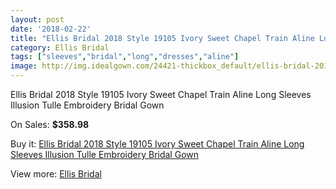 ```yaml
---
layout: post
date: '2018-02-22'
title: "Ellis Bridal 2018 Style 19105 Ivory Sweet Chapel Train Aline Long Sleeves Illusion Tulle Embroidery Bridal Gown"
category: Ellis Bridal
tags: ["sleeves","bridal","long","dresses","aline"]
image: http://img.idealgown.com/24421-thickbox_default/ellis-bridal-2018-style-19105-ivory-sweet-chapel-train-aline-long-sleeves-illusion-tulle-embroidery-bridal-gown.jpg
---
```

Ellis Bridal 2018 Style 19105 Ivory Sweet Chapel Train Aline Long Sleeves Illusion Tulle Embroidery Bridal Gown

On Sales: **$358.98**
<a href="https://www.idealgown.com/en/ellis-bridal/9628-ellis-bridal-2018-style-19105-ivory-sweet-chapel-train-aline-long-sleeves-illusion-tulle-embroidery-bridal-gown.html"><amp-img layout="responsive" width="600" height="600" src="//img.idealgown.com/24421-thickbox_default/ellis-bridal-2018-style-19105-ivory-sweet-chapel-train-aline-long-sleeves-illusion-tulle-embroidery-bridal-gown.jpg" alt="Ellis Bridal 2018 Style 19105 Ivory Sweet Chapel Train Aline Long Sleeves Illusion Tulle Embroidery Bridal Gown 0" /></a>
<a href="https://www.idealgown.com/en/ellis-bridal/9628-ellis-bridal-2018-style-19105-ivory-sweet-chapel-train-aline-long-sleeves-illusion-tulle-embroidery-bridal-gown.html"><amp-img layout="responsive" width="600" height="600" src="//img.idealgown.com/24424-thickbox_default/ellis-bridal-2018-style-19105-ivory-sweet-chapel-train-aline-long-sleeves-illusion-tulle-embroidery-bridal-gown.jpg" alt="Ellis Bridal 2018 Style 19105 Ivory Sweet Chapel Train Aline Long Sleeves Illusion Tulle Embroidery Bridal Gown 1" /></a>
<a href="https://www.idealgown.com/en/ellis-bridal/9628-ellis-bridal-2018-style-19105-ivory-sweet-chapel-train-aline-long-sleeves-illusion-tulle-embroidery-bridal-gown.html"><amp-img layout="responsive" width="600" height="600" src="//img.idealgown.com/24423-thickbox_default/ellis-bridal-2018-style-19105-ivory-sweet-chapel-train-aline-long-sleeves-illusion-tulle-embroidery-bridal-gown.jpg" alt="Ellis Bridal 2018 Style 19105 Ivory Sweet Chapel Train Aline Long Sleeves Illusion Tulle Embroidery Bridal Gown 2" /></a>
<a href="https://www.idealgown.com/en/ellis-bridal/9628-ellis-bridal-2018-style-19105-ivory-sweet-chapel-train-aline-long-sleeves-illusion-tulle-embroidery-bridal-gown.html"><amp-img layout="responsive" width="600" height="600" src="//img.idealgown.com/24422-thickbox_default/ellis-bridal-2018-style-19105-ivory-sweet-chapel-train-aline-long-sleeves-illusion-tulle-embroidery-bridal-gown.jpg" alt="Ellis Bridal 2018 Style 19105 Ivory Sweet Chapel Train Aline Long Sleeves Illusion Tulle Embroidery Bridal Gown 3" /></a>

Buy it: [Ellis Bridal 2018 Style 19105 Ivory Sweet Chapel Train Aline Long Sleeves Illusion Tulle Embroidery Bridal Gown](https://www.idealgown.com/en/ellis-bridal/9628-ellis-bridal-2018-style-19105-ivory-sweet-chapel-train-aline-long-sleeves-illusion-tulle-embroidery-bridal-gown.html "Ellis Bridal 2018 Style 19105 Ivory Sweet Chapel Train Aline Long Sleeves Illusion Tulle Embroidery Bridal Gown")

View more: [Ellis Bridal](https://www.idealgown.com/en/171-ellis-bridal "Ellis Bridal")